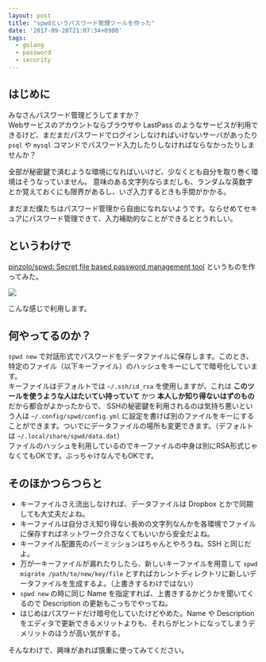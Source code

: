 ```yaml
---
layout: post
title: "spwdというパスワード管理ツールを作った"
date: '2017-09-28T21:07:34+0900'
tags:
  - golang
  - password
  - security
---
```


## はじめに

みなさんパスワード管理どうしてますか？  
Webサービスのアカウントならブラウザや LastPass のようなサービスが利用できるけど、まだまだパスワードでログインしなければいけないサーバがあったり
`psql` や `mysql` コマンドでパスワード入力したりしなければならなかったりしませんか？

全部が秘密鍵で済むような環境になればいいけど、少なくとも自分を取り巻く環境はそうなっていません。
意味のある文字列ならまだしも、ランダムな英数字とか覚えておくにも限界があるし、いざ入力するときも手間がかかる。

まだまだ僕たちはパスワード管理から自由になれないようです。ならせめてセキュアにパスワード管理できて、入力補助的なことができるととうれしい。

## というわけで

[pinzolo/spwd: Secret file based password management tool](https://github.com/pinzolo/spwd) というものを作ってみた。

![](/assets/img/20170928_spwd-sample.gif)

こんな感じで利用します。

## 何やってるのか？

`spwd new` で対話形式でパスワードをデータファイルに保存します。このとき、特定のファイル（以下キーファイル）のハッシュをキーにしてで暗号化しています。  
キーファイルはデフォルトでは `~/.ssh/id_rsa` を使用しますが、これは **このツールを使うような人はたいてい持っていて** かつ **本人しか知り得ないはずのもの** だから都合がよかったからで、
SSHの秘密鍵を利用されるのは気持ち悪いという人は `~/.config/spwd/config.yml` に設定を書けば別のファイルをキーにすることができます。ついでにデータファイルの場所も変更できます。（デフォルトは `~/.local/share/spwd/data.dat`）  
ファイルのハッシュを利用しているのでキーファイルの中身は別にRSA形式じゃなくてもOKです。ぶっちゃけなんでもOKです。

## そのほかつらつらと

* キーファイルさえ流出しなければ、データファイルは Dropbox とかで同期しても大丈夫だよね。
* キーファイルは自分さえ知り得ない長めの文字列なんかを各環境でファイルに保存すればネットワーク介さなくてもいいから安全だよね。
* キーファイル配置先のパーミッションはちゃんとやろうね。SSH と同じだよ。
* 万が一キーファイルが漏れたりしたら、新しいキーファイルを用意して `spwd migrate /path/to/new/key/file` とすればカレントディレクトリに新しいデータファイルを生成するよ。（上書きするわけではない）
* `spwd new` の時に同じ Name を指定すれば、上書きするかどうかを聞いてくるので Description の更新もこっちでやってね。
* はじめはパスワードだけ暗号化していたけどやめた。Name や Description をエディタで更新できるメリットよりも、それらがヒントになってしまうデメリットのほうが高い気がする。

そんなわけで、興味があれば慎重に使ってみてください。
